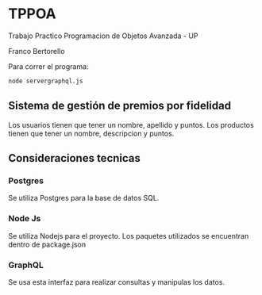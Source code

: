 # TPPOA
Trabajo Practico Programacion de Objetos Avanzada - UP

Franco Bertorello

Para correr el programa:
```bash
node servergraphql.js
```

## Sistema de gestión de premios por fidelidad

Los usuarios tienen que tener un nombre, apellido y puntos.
Los productos tienen que tener un nombre, descripcion y puntos.

## Consideraciones tecnicas

### Postgres
Se utiliza Postgres para la base de datos SQL.

### Node Js
Se utiliza Nodejs para el proyecto. Los paquetes utilizados se encuentran dentro de package.json

### GraphQL
Se usa esta interfaz para realizar consultas y manipulas los datos.





